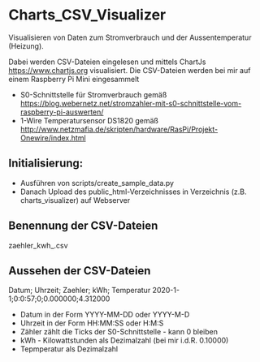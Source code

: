 # Charts_CSV_Visualizer
Visualisieren von Daten zum Stromverbrauch und der Aussentemperatur (Heizung).

Dabei werden CSV-Dateien eingelesen und mittels ChartJs https://www.chartjs.org visualisiert.
Die CSV-Dateien werden bei mir auf einem Raspberry Pi Mini eingesammelt 
  * S0-Schnittstelle für Stromverbrauch gemäß https://blog.webernetz.net/stromzahler-mit-s0-schnittstelle-vom-raspberry-pi-auswerten/
  * 1-Wire Temperatursensor DS1820 gemäß http://www.netzmafia.de/skripten/hardware/RasPi/Projekt-Onewire/index.html

## Initialisierung: 
  * Ausführen von scripts/create_sample_data.py
  * Danach Upload des public_html-Verzeichnisses in Verzeichnis (z.B. charts_visualizer) auf Webserver

## Benennung der CSV-Dateien
 zaehler_kwh_<YYYY><MM>.csv

## Aussehen der CSV-Dateien
Datum; Uhrzeit; Zaehler; kWh; Temperatur
2020-1-1;0:0:57;0;0.000000;4.312000

  * Datum in der Form YYYY-MM-DD oder YYYY-M-D
  * Uhrzeit in der Form HH:MM:SS oder H:M:S
  * Zähler zählt die Ticks der S0-Schnittstelle - kann 0 bleiben
  * kWh - Kilowattstunden als Dezimalzahl (bei mir i.d.R. 0.10000)
  * Tepmperatur als Dezimalzahl 
